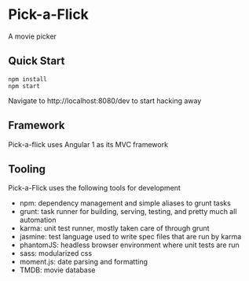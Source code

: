 Pick-a-Flick
============

A movie picker

## Quick Start

    npm install
    npm start

Navigate to http://localhost:8080/dev to start hacking away

## Framework

Pick-a-flick uses Angular 1 as its MVC framework

## Tooling

Pick-a-Flick uses the following tools for development

* npm: dependency management and simple aliases to grunt tasks
* grunt: task runner for building, serving, testing, and pretty much all automation
* karma: unit test runner, mostly taken care of through grunt
* jasmine: test language used to write spec files that are run by karma
* phantomJS: headless browser environment where unit tests are run
* sass: modularized css
* moment.js: date parsing and formatting
* TMDB: movie database
